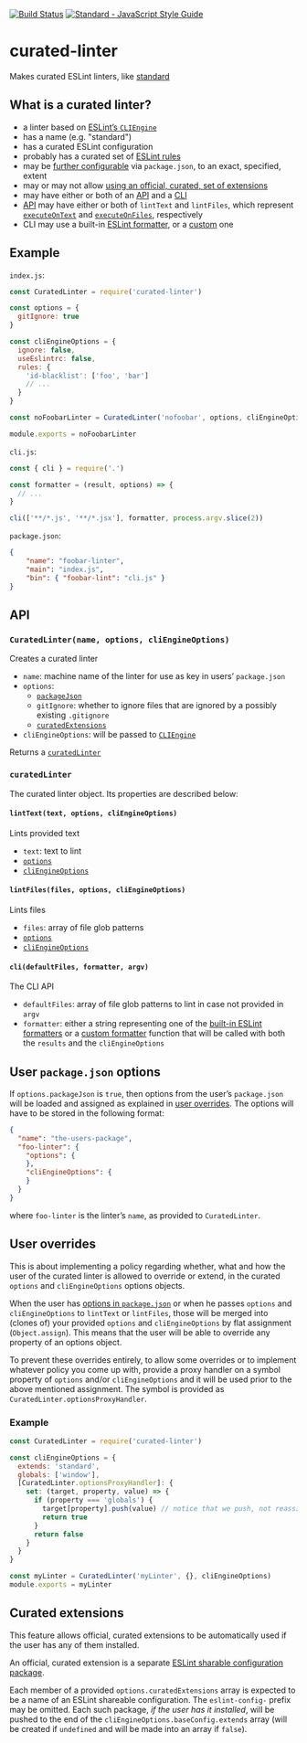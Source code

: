 [![Build Status](https://travis-ci.org/mightyiam/curated-linter.svg?branch=master)](https://travis-ci.org/mightyiam/curated-linter)
[![Standard - JavaScript Style Guide](https://cdn.rawgit.com/feross/standard/master/badge.svg)](https://github.com/feross/standard)

# curated-linter

Makes curated ESLint linters, like [standard](http://standardjs.com/)

## What is a curated linter?

- a linter based on [ESLint’s `CLIEngine`](http://eslint.org/docs/developer-guide/nodejs-api#cliengine)
- has a name (e.g. "standard")
- has a curated ESLint configuration
- probably has a curated set of [ESLint rules](http://eslint.org/docs/rules/)
- may be [further configurable](#user-overrides) via `package.json`, to an exact, specified, extent
- may or may not allow [using an official, curated, set of extensions](#curated-extensions)
- may have either or both of an [API](#api) and a [CLI](#cli)
- [API](#api) may have either or both of `lintText` and `lintFiles`, which represent [`executeOnText`](http://eslint.org/docs/developer-guide/nodejs-api#executeontext) and [`executeOnFiles`](http://eslint.org/docs/developer-guide/nodejs-api#executeonfiles), respectively
- CLI may use a built-in [ESLint formatter](http://eslint.org/docs/user-guide/formatters/), or a [custom](http://eslint.org/docs/developer-guide/working-with-custom-formatters) one

## Example

`index.js`:
```js
const CuratedLinter = require('curated-linter')

const options = {
  gitIgnore: true
}

const cliEngineOptions = {
  ignore: false,
  useEslintrc: false,
  rules: {
    'id-blacklist': ['foo', 'bar']
    // ...
  }
}

const noFoobarLinter = CuratedLinter('nofoobar', options, cliEngineOptions)

module.exports = noFoobarLinter
```

`cli.js`:
```js
const { cli } = require('.')

const formatter = (result, options) => {
  // ...
}

cli(['**/*.js', '**/*.jsx'], formatter, process.argv.slice(2))
```

`package.json`:
```json
{
	"name": "foobar-linter",
	"main": "index.js",
	"bin": { "foobar-lint": "cli.js" }
}
```

## API

### `CuratedLinter(name, options, cliEngineOptions)`

Creates a curated linter

- `name`:
  machine name of the linter for use as key in users’ `package.json`
- `options`:
  - [`packageJson`](#user-packagejson-options)
  - `gitIgnore`:
    whether to ignore files that are ignored by a possibly existing `.gitignore`
  - [`curatedExtensions`](#curated-extensions)
- `cliEngineOptions`:
	will be passed to [`CLIEngine`](http://eslint.org/docs/developer-guide/nodejs-api#cliengine)

Returns a [`curatedLinter`](#curatedlinter)

### `curatedLinter`

The curated linter object. Its properties are described below:

#### `lintText(text, options, cliEngineOptions)`

Lints provided text

- `text`:
  text to lint
- [`options`](#user-overrides)
- [`cliEngineOptions`](#overriding-and-extending)

#### `lintFiles(files, options, cliEngineOptions)`

Lints files

- `files`:
  array of file glob patterns
- [`options`](#overriding-and-extending)
- [`cliEngineOptions`](#overriding-and-extending)

#### `cli(defaultFiles, formatter, argv)`

The CLI API

- `defaultFiles`:
  array of file glob patterns to lint in case not provided in `argv`
- `formatter`:
  either a string representing one of the [built-in ESLint formatters](http://eslint.org/docs/user-guide/formatters/) or a [custom formatter](http://eslint.org/docs/developer-guide/working-with-custom-formatters) function that will be called with both the `results` and the `cliEngineOptions`

## User `package.json` options

If `options.packageJson` is `true`, then options from the user’s `package.json` will be loaded and assigned as explained in [user overrides](#user-overrides). The options will have to be stored in the following format:

```json
{
  "name": "the-users-package",
  "foo-linter": {
    "options": {
    },
    "cliEngineOptions": {
    }
  }
}
```

where `foo-linter` is the linter’s `name`, as provided to `CuratedLinter`.

## User overrides

This is about implementing a policy regarding whether, what and how the user of the curated linter is allowed to override or extend, in the curated `options` and `cliEngineOptions` options objects.

When the user has [options in `package.json`](#user-packagejson-options) or when he passes `options` and `cliEngineOptions` to `lintText` or `lintFiles`, those will be merged into (clones of) your provided `options` and `cliEngineOptions` by flat assignment (`Object.assign`). This means that the user will be able to override any property of an options object.

To prevent these overrides entirely, to allow some overrides or to implement whatever policy you come up with, provide a proxy handler on a symbol property of `options` and/or `cliEngineOptions` and it will be used prior to the above mentioned assignment. The symbol is provided as `CuratedLinter.optionsProxyHandler`.

### Example

```js
const CuratedLinter = require('curated-linter')

const cliEngineOptions = {
  extends: 'standard',
  globals: ['window'],
  [CuratedLinter.optionsProxyHandler]: {
    set: (target, property, value) => {
      if (property === 'globals') {
        target[property].push(value) // notice that we push, not reassign
        return true
      }
      return false
    }
  }
}

const myLinter = CuratedLinter('myLinter', {}, cliEngineOptions)
module.exports = myLinter
```

## Curated extensions

This feature allows official, curated extensions to be automatically used if the user has any of them installed.

An official, curated extension is a separate [ESLint sharable configuration package](http://eslint.org/docs/developer-guide/shareable-configs).

Each member of a provided `options.curatedExtensions` array is expected to be a name of an ESLint shareable configuration. The `eslint-config-` prefix may be omitted. Each such package, *if the user has it installed*, will be pushed to the end of the `cliEngineOptions.baseConfig.extends` array (will be created if `undefined` and will be made into an array if `false`).
